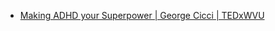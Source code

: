- [Making ADHD your Superpower | George Cicci | TEDxWVU](https://www.youtube.com/watch?v=I9LRSgxbQqM)